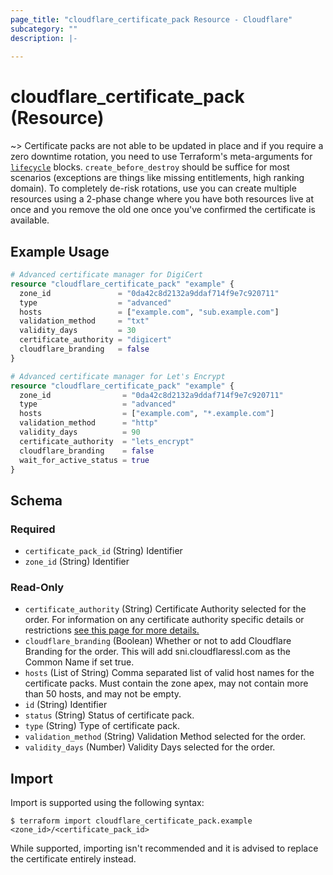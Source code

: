```yaml
---
page_title: "cloudflare_certificate_pack Resource - Cloudflare"
subcategory: ""
description: |-
  
---
```


# cloudflare_certificate_pack (Resource)



~> Certificate packs are not able to be updated in place and if
you require a zero downtime rotation, you need to use Terraform's meta-arguments
for [`lifecycle`](https://www.terraform.io/docs/configuration/resources.html#lifecycle-lifecycle-customizations) blocks.
`create_before_destroy` should be suffice for most scenarios (exceptions are
things like missing entitlements, high ranking domain). To completely
de-risk rotations, use you can create multiple resources using a 2-phase change
where you have both resources live at once and you remove the old one once
you've confirmed the certificate is available.

## Example Usage

```terraform
# Advanced certificate manager for DigiCert
resource "cloudflare_certificate_pack" "example" {
  zone_id               = "0da42c8d2132a9ddaf714f9e7c920711"
  type                  = "advanced"
  hosts                 = ["example.com", "sub.example.com"]
  validation_method     = "txt"
  validity_days         = 30
  certificate_authority = "digicert"
  cloudflare_branding   = false
}

# Advanced certificate manager for Let's Encrypt
resource "cloudflare_certificate_pack" "example" {
  zone_id                = "0da42c8d2132a9ddaf714f9e7c920711"
  type                   = "advanced"
  hosts                  = ["example.com", "*.example.com"]
  validation_method      = "http"
  validity_days          = 90
  certificate_authority  = "lets_encrypt"
  cloudflare_branding    = false
  wait_for_active_status = true
}
```
<!-- schema generated by tfplugindocs -->
## Schema

### Required

- `certificate_pack_id` (String) Identifier
- `zone_id` (String) Identifier

### Read-Only

- `certificate_authority` (String) Certificate Authority selected for the order.  For information on any certificate authority specific details or restrictions [see this page for more details.](https://developers.cloudflare.com/ssl/reference/certificate-authorities)
- `cloudflare_branding` (Boolean) Whether or not to add Cloudflare Branding for the order.  This will add sni.cloudflaressl.com as the Common Name if set true.
- `hosts` (List of String) Comma separated list of valid host names for the certificate packs. Must contain the zone apex, may not contain more than 50 hosts, and may not be empty.
- `id` (String) Identifier
- `status` (String) Status of certificate pack.
- `type` (String) Type of certificate pack.
- `validation_method` (String) Validation Method selected for the order.
- `validity_days` (Number) Validity Days selected for the order.

## Import

Import is supported using the following syntax:

```shell
$ terraform import cloudflare_certificate_pack.example <zone_id>/<certificate_pack_id>
```

While supported, importing isn't recommended and it is advised to replace the
certificate entirely instead.
